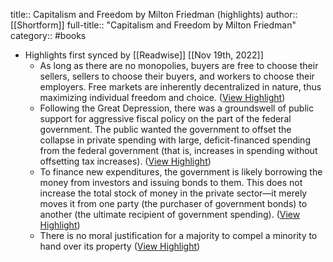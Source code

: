 title:: Capitalism and Freedom by Milton Friedman (highlights)
author:: [[Shortform]]
full-title:: "Capitalism and Freedom by Milton Friedman"
category:: #books

- Highlights first synced by [[Readwise]] [[Nov 19th, 2022]]
	- As long as there are no monopolies, buyers are free to choose their sellers, sellers to choose their buyers, and workers to choose their employers. Free markets are inherently decentralized in nature, thus maximizing individual freedom and choice. ([View Highlight](https://www.shortform.com/app/highlights/7920c667-62c4-46e4-9736-9738125427e1))
	- Following the Great Depression, there was a groundswell of public support for aggressive fiscal policy on the part of the federal government. The public wanted the government to offset the collapse in private spending with large, deficit-financed spending from the federal government (that is, increases in spending without offsetting tax increases). ([View Highlight](https://www.shortform.com/app/highlights/6562bc18-2c5b-45d4-a992-18e9fcbf1549))
	- To finance new expenditures, the government is likely borrowing the money from investors and issuing bonds to them. This does not increase the total stock of money in the private sector—it merely moves it from one party (the purchaser of government bonds) to another (the ultimate recipient of government spending). ([View Highlight](https://www.shortform.com/app/highlights/6bd447b0-04b6-411e-abc9-55c37f2cbffa))
	- There is no moral justification for a majority to compel a minority to hand over its property ([View Highlight](https://www.shortform.com/app/highlights/824e669f-9cac-499c-9eeb-87eaecb43a4e))